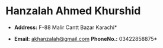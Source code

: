 # Hanzalah Ahmed Khurshid

* **Address:** F-88 Malir Cantt Bazar Karachi*

* **Email:** akhanzalah@gmail.com **PhoneNo.:** 03422858875*
